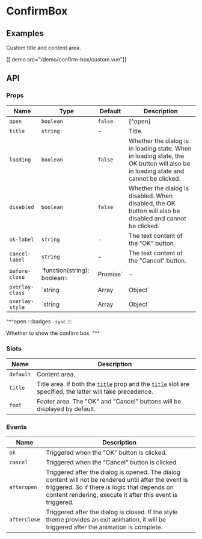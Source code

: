 #  ConfirmBox

## Examples

Custom title and content area.

[[ demo src="/demo/confirm-box/custom.vue"]]

## API

### Props

| Name | Type | Default | Description |
| --- | --- | --- | --- |
| ``open`` | `boolean` | `false` | [^open] |
| ``title`` | `string` | - | Title. |
| ``loading`` | `boolean` | `false` | Whether the dialog is in loading state. When in loading state, the OK button will also be in loading state and cannot be clicked. |
| ``disabled`` | `boolean` | `false` | Whether the dialog is disabled. When disabled, the OK button will also be disabled and cannot be clicked. |
| ``ok-label`` | `string` | - | The text content of the "OK" button. |
| ``cancel-label`` | `string` | - | The text content of the "Cancel" button. |
| ``before-close`` | `function(string): boolean=|Promise<boolean>` | - | Executed after the operation that triggers the close. Refer to the [`before-close`](./dialog#props-before-close) prop of the [`Dialog`](./dialog) component. |
| ``overlay-class`` | `string | Array | Object` | - | Refer to the [`overlay-class`](./overlay#props-overlay-class) prop of the [`Overlay`](./overlay) component. |
| ``overlay-style`` | `string | Array | Object` | - | Refer to the [`overlay-style`](./overlay#props-overlay-style) prop of the [`Overlay`](./overlay) component. |

^^^open
:::badges
`.sync`
:::

Whether to show the confirm box.
^^^

### Slots

| Name | Description |
| -- | -- |
| ``default`` | Content area. |
| ``title`` | Title area. If both the [`title`](#props-title) prop and the [`title`](#slots-title) slot are specified, the latter will take precedence. |
| ``foot`` | Footer area. The "OK" and "Cancel" buttons will be displayed by default. |

### Events

| Name | Description |
| -- | -- |
| ``ok`` | Triggered when the "OK" button is clicked. |
| ``cancel`` | Triggered when the "Cancel" button is clicked. |
| ``afteropen`` | Triggered after the dialog is opened. The dialog content will not be rendered until after the event is triggered. So if there is logic that depends on content rendering, execute it after this event is triggered. |
| ``afterclose`` | Triggered after the dialog is closed. If the style theme provides an exit animation, it will be triggered after the animation is complete. |
